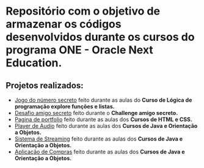 
<h1>Repositório com o objetivo de armazenar os códigos desenvolvidos durante os cursos do programa ONE - Oracle Next Education. </h1>


<h2>Projetos realizados:</h2>


- [Jogo do número secreto](https://jogodonumerosecreto-six-rouge.vercel.app/) feito durante as aulas do <b>Curso de Lógica de programação explore funções e listas.</b>
- [Desafio amigo secreto](https://camlopes.github.io/challenge_amigo_secreto/) feito durante o <b>Challenge amigo secreto.</b>
- [Pagina de portfolio](https://portfolio-liard-zeta-53.vercel.app/) feito durante as aulas dos <b>Cursos de HTML e CSS.</b>
- [Player de Audio](https://github.com/camlopes/alura-one/tree/Fase_3/Cursos%20de%20Java%20e%20Orienta%C3%A7%C3%A3o%20a%20Objetos/AudioPlayer) feito durante as aulas dos <b>Cursos de Java e Orientação a Objetos.</b>
- [Sistema de Streaming](https://github.com/camlopes/alura-one/tree/Fase_3/Cursos%20de%20Java%20e%20Orienta%C3%A7%C3%A3o%20a%20Objetos/ScreenMatch) feito durante as aulas dos <b>Cursos de Java e Orientação a Objetos.</b>
- [Aplicação de Compras](https://github.com/camlopes/alura-one/tree/Fase_3/Cursos%20de%20Java%20e%20Orienta%C3%A7%C3%A3o%20a%20Objetos/Compras) feito durante as aulas dos <b>Cursos de Java e Orientação a Objetos.</b>

